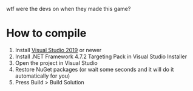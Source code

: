 wtf were the devs on when they made this game?

# How to compile
1. Install [Visual Studio 2019](https://visualstudio.microsoft.com/pt-br/downloads/) or newer
2. Install .NET Framework 4.7.2 Targeting Pack in Visual Studio Installer
3. Open the project in Visual Studio
4. Restore NuGet packages (or wait some seconds and it will do it automatically for you)
5. Press Build > Build Solution 
